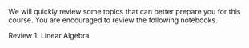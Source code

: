 We will quickly review some topics that can better prepare you for this course. You are encouraged to review the following notebooks.

Review 1: Linear Algebra
